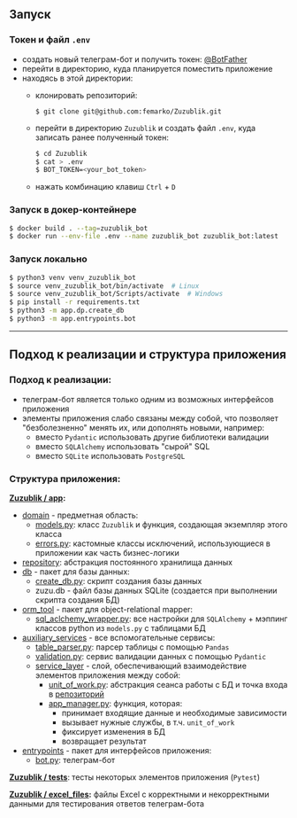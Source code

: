 ## Запуск
### Токен и файл `.env`
- создать новый телеграм-бот и получить токен: [@BotFather](https://t.me/BotFather)
- перейти в директорию, куда планируется поместить приложение
- находясь в этой директории:
  - клонировать репозиторий:
    ```bas
    $ git clone git@github.com:femarko/Zuzublik.git
    ```

  - перейти в директорию ```Zuzublik``` и создать файл ```.env```, куда записать ранее
  полученный токен:
    ```bash
    $ cd Zuzublik
    $ cat > .env
    $ BOT_TOKEN=<your_bot_token>
    ```
  - нажать комбинацию клавиш `Ctrl` + `D`

### Запуск в докер-контейнере
```bash
$ docker build . --tag=zuzublik_bot
$ docker run --env-file .env --name zuzublik_bot zuzublik_bot:latest
```
### Запуск локально
```bash
$ python3 venv venv_zuzublik_bot
$ source venv_zuzublik_bot/bin/activate  # Linux
$ source venv_zuzublik_bot/Scripts/activate  # Windows
$ pip install -r requirements.txt
$ python3 -m app.dp.create_db
$ python3 -m app.entrypoints.bot
```
---
## Подход к реализации и структура приложения

### Подход к реализации:
- телеграм-бот является только одним из возможных интерфейсов 
приложения
- элементы приложения слабо связаны между собой, что позволяет "безболезненно" 
менять их, или дополнять новыми, например:
  - вместо ```Pydantic``` использовать другие
  библиотеки валидации
  - вместо ```SQLAlchemy``` использовать "сырой" SQL
  - вместо ```SQLite``` использовать ```PostgreSQL```
### Структура приложения:
**[Zuzublik / app](https://github.com/femarko/Zuzublik/tree/main/app):**
  - [domain](https://github.com/femarko/Zuzublik/tree/main/app/domain) - предметная 
область:
    - [models.py](https://github.com/femarko/Zuzublik/blob/main/app/domain/models.py): 
класс ```Zuzublik``` и функция, создающая экземпляр этого класса
    - [errors.py](https://github.com/femarko/Zuzublik/blob/main/app/domain/errors.py): 
    кастомные классы исключений, использующиеся в приложении как часть бизнес-логики
  - [repository](https://github.com/femarko/Zuzublik/tree/main/app/repository): 
абстракция постоянного хранилища данных
  - [db](https://github.com/femarko/Zuzublik/tree/main/app/db) - пакет для базы данных:
    - [create_db.py](https://github.com/femarko/Zuzublik/blob/main/app/db/create_db.py): 
    скрипт создания базы данных
    - zuzu.db - файл базы данных SQLite (создается при выполнении скрипта создания БД)
  - [orm_tool](https://github.com/femarko/Zuzublik/tree/main/app/orm_tool) - пакет 
для object-relational mapper:
    - [sql_aclchemy_wrapper.py](https://github.com/femarko/Zuzublik/blob/main/app/orm_tool/sql_aclchemy_wrapper.py): 
все настройки для ```SQLAlchemy``` + мэппинг классов python из ```models.py``` с таблицами БД
  - [auxiliary_services](https://github.com/femarko/Zuzublik/tree/main/app/auxiliary_services) - 
все вспомогательные сервисы:
    - [table_parser.py](https://github.com/femarko/Zuzublik/blob/main/app/auxiliary_services/table_parser.py): 
    парсер таблицы с помощью ```Pandas```
    - [validation.py](https://github.com/femarko/Zuzublik/blob/main/app/auxiliary_services/validation.py): 
сервис валидации данных с помощью ```Pydantic```
    - [service_layer](https://github.com/femarko/Zuzublik/tree/main/app/service_layer) - 
слой, обеспечивающий взаимодействие элементов приложения между собой:
      - [unit_of_work.py](https://github.com/femarko/Zuzublik/blob/main/app/service_layer/unit_of_work.py): 
абстракция сеанса работы с БД и точка входа в [репозиторий](https://github.com/femarko/Zuzublik/tree/main/app/repository)
      - [app_manager.py](https://github.com/femarko/Zuzublik/blob/main/app/service_layer/app_manager.py): 
функция, которая:
        - принимает входящие данные и необходимые зависимости
        - вызывает нужные службы, в т.ч. ```unit_of_work```
        - фиксирует изменения в БД
        - возвращает результат
  - [entrypoints](https://github.com/femarko/Zuzublik/tree/main/app/entrypoints) - пакет для 
интерфейсов приложения:
    - [bot.py](https://github.com/femarko/Zuzublik/blob/main/app/entrypoints/bot.py): телеграм-бот

**[Zuzublik / tests](https://github.com/femarko/Zuzublik/tree/main/tests)**: тесты некоторых элементов приложения 
(```Pytest```)

**[Zuzublik / excel_files](https://github.com/femarko/Zuzublik/tree/main/excel_files):** файлы Excel с корректными 
и некорректными данными для тестирования ответов телеграм-бота